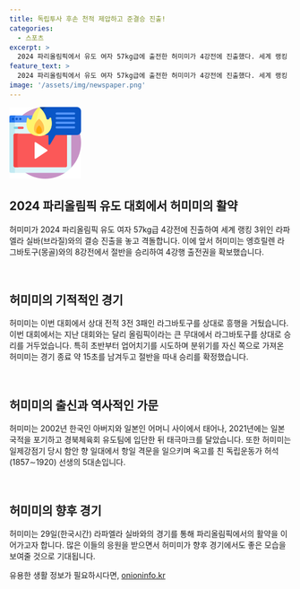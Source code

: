 ```yaml
---
title: 독립투사 후손 천적 제압하고 준결승 진출!
categories:
  - 스포츠
excerpt: >
  2024 파리올림픽에서 유도 여자 57kg급에 출전한 허미미가 4강전에 진출했다. 세계 랭킹 3위인 그녀는 천적으로 꼽힌 라그바토구를 이기며 준결승에 올랐다. 허미미는 이번 대회에서 피한 적 없는 라그바토구를 상대로 업어치기를 이끌며 승리를 거뒀다. 이는 올림픽 무대에서의 중요한 승리로 평가되고 있다. 그리고 허미미는 경기 종료 약 15초를 남겨두고 절반을 따내 승리를 확정했다. 2002년 한국인 아버지와 일본인 어머니를 두고 태어난 허미미는 일본 국적을 포기하고 한국을 대표하는 선수로 활약하고 있다.
feature_text: >
  2024 파리올림픽에서 유도 여자 57kg급에 출전한 허미미가 4강전에 진출했다. 세계 랭킹 3위인 그녀는 천적으로 꼽힌 라그바토구를 이기며 준결승에 올랐다. 허미미는 이번 대회에서 피한 적 없는 라그바토구를 상대로 업어치기를 이끌며 승리를 거뒀다. 이는 올림픽 무대에서의 중요한 승리로 평가되고 있다. 그리고 허미미는 경기 종료 약 15초를 남겨두고 절반을 따내 승리를 확정했다. 2002년 한국인 아버지와 일본인 어머니를 두고 태어난 허미미는 일본 국적을 포기하고 한국을 대표하는 선수로 활약하고 있다.
image: '/assets/img/newspaper.png'
---
```


<p><img src="/assets/img/news.png" alt="rentncar 속보" /></p>

<h2 data-ke-size="size26">2024 파리올림픽 유도 대회에서 허미미의 활약</h2>

<p>허미미가 2024 파리올림픽 유도 여자 57kg급 4강전에 진출하여 세계 랭킹 3위인 라파엘라 실바(브라질)와의 결승 진출을 놓고 격돌합니다. 이에 앞서 허미미는 엥흐릴렌 라그바토구(몽골)와의 8강전에서 절반을 승리하여 4강행 출전권을 확보했습니다.</p>

<p data-ke-size="size16">&nbsp;</p>

<h2 data-ke-size="size26">허미미의 기적적인 경기</h2>

<p>허미미는 이번 대회에서 상대 전적 3전 3패인 라그바토구를 상대로 흥행을 거뒀습니다. 이번 대회에서는 지난 대회와는 달리 올림픽이라는 큰 무대에서 라그바토구를 상대로 승리를 거두었습니다. 특히 초반부터 업어치기를 시도하며 분위기를 자신 쪽으로 가져온 허미미는 경기 종료 약 15초를 남겨두고 절반을 따내 승리를 확정했습니다.</p>

<p data-ke-size="size16">&nbsp;</p>

<h2 data-ke-size="size26">허미미의 출신과 역사적인 가문</h2>

<p>허미미는 2002년 한국인 아버지와 일본인 어머니 사이에서 태어나, 2021년에는 일본 국적을 포기하고 경북체육회 유도팀에 입단한 뒤 태극마크를 달았습니다. 또한 허미미는 일제강점기 당시 함안 향 일대에서 항일 격문을 일으키며 옥고를 친 독립운동가 허석(1857∼1920) 선생의 5대손입니다.</p>

<p data-ke-size="size16">&nbsp;</p>

<h2 data-ke-size="size26">허미미의 향후 경기</h2>

<p>허미미는 29일(한국시간) 라파엘라 실바와의 경기를 통해 파리올림픽에서의 활약을 이어가고자 합니다. 많은 이들의 응원을 받으면서 허미미가 향후 경기에서도 좋은 모습을 보여줄 것으로 기대됩니다.</p>
유용한 생활 정보가 필요하시다면, <a href="https://onioninfo.kr" rel="dofollow">onioninfo.kr</a>


